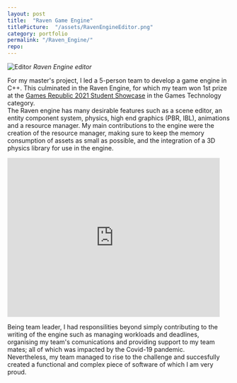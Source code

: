 ```yaml
---
layout: post
title:  "Raven Game Engine"
titlePicture:  "/assets/RavenEngineEditor.png"
category: portfolio
permalink: "/Raven_Engine/"
repo:
---
```


<!--end-excerpt-->

![Editor]({{site.url}}/assets/RavenEngineEditor.png)
*Raven Engine editor*

For my master's project, I led a 5-person team to develop a game engine in C++. This culminated in the Raven Engine, for which my team won 1st prize at the [Games Republic 2021 Student Showcase][student_showcase] in the Games Technology category.\
The Raven engine has many desirable features such as a scene editor, an entity component system, physics, high end graphics (PBR, IBL), animations and a resource manager. My main contributions to the engine were the creation of the resource manager, making sure to keep the memory consumption of assets as small as possible, and the integration of a 3D physics library for use in the engine.

<iframe width="480" height="360" src="https://youtube.com/embed/jkbjMMLWRAI" frameborder="0">Link to video presentation</iframe>

Being team leader, I had responsilities beyond simply contributing to the writing of the engine such as managing workloads and deadlines, organising my team's comunications and providing support to my team mates; all of which was impacted by the Covid-19 pandemic.\
Nevertheless, my team managed to rise to the challenge and succesfully created a functional and complex piece of software of which I am very proud.

[student_showcase]: https://gamerepublic.net/networking-events/student-showcases/
[repo]: https://gitlab.com/SC17BH/hpg_group_project

